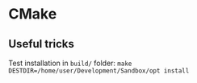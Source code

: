 # CMake

## Useful tricks
Test installation in `build/` folder:
`make DESTDIR=/home/user/Development/Sandbox/opt install`